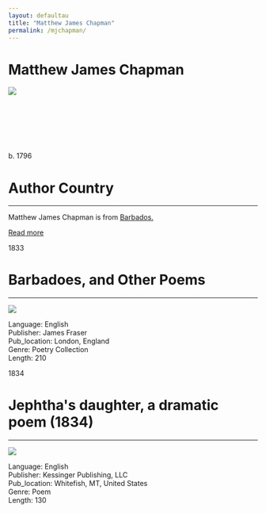 ```yaml
---
layout: defaultau
title: "Matthew James Chapman"
permalink: /mjchapman/
---
```

<!-- partial:index.partial.html -->
<div class="content">
    <h1>Matthew James Chapman</h1>
    <div class="quote">
        <div><img src="https://t4.ftcdn.net/jpg/03/40/12/49/360_F_340124934_bz3pQTLrdFpH92ekknuaTHy8JuXgG7fi.jpg" class="logo"></div>
    </div>
    <div class="timeline">
        <div style="padding-bottom:100px;"></div>
        <div class="block">
            <div class="date right"><p class="right">b. 1796 </p></div>
            <div class="dot"></div>
            <div class="left first">
            <div class="author_country">
                <h1>Author Country</h1><hr>
          <div class="aclocation">  <p> Matthew James Chapman is from <a href="http://localhost:4000/12">Barbados.</a></p></div>
                <div class="acreadmore">  <a href="#" target="_blank">Read more</a></div>
            </div>
            </div>
        </div>
        <div class="block">
            <div class="date left"><p class="left">1833</p></div>
            <div class="dot"></div>
            <div class="right hide">
                <h1>Barbadoes, and Other Poems</h1><hr>
                <p><img src="https://books.google.dm/books/content?id=QhRhAAAAcAAJ&printsec=frontcover&img=1&zoom=1&edge=curl&imgtk=AFLRE72_26KBl_hJXy9km9Z6iLF6sJfsjb6YsgOCdzPlmv28rXmYwPE-tqIEnkChUNz2-6b1wlJmEMmAGujLPm2FUDZBPJmgilyUteTlygNaJzRfQjFvWD-sz6JxclAfcEIE82gbqp1i"></p>
                <p>
                Language: English <br/>
                Publisher: James Fraser<br/>
                Pub_location: London, England <br/>
                Genre: Poetry Collection <br/>
                Length: 210 <br/>              
                </p>
            </div>
        </div>
        <div class="block">
            <div class="date right"><p class="right">1834</p></div>
            <div class="dot"></div>
            <div class="left hide">
                <h1>Jephtha's daughter, a dramatic poem (1834)</h1><hr>
                <p><img src="https://m.media-amazon.com/images/I/51Zp64tilWL._SX331_BO1,204,203,200_.jpg"></p>
                <p>
                Language: English <br/>
                Publisher: Kessinger Publishing, LLC <br/>
                Pub_location: Whitefish, MT, United States <br/>
                Genre: Poem <br/>
                Length: 130 <br/>                   
                </p>
            </div>
        </div>
  <!-- partial -->
<script src='https://cdnjs.cloudflare.com/ajax/libs/jquery/3.1.1/jquery.min.js'></script><script  src="{{ site.baseurl }}/assets/js/authorscript.js"></script>
